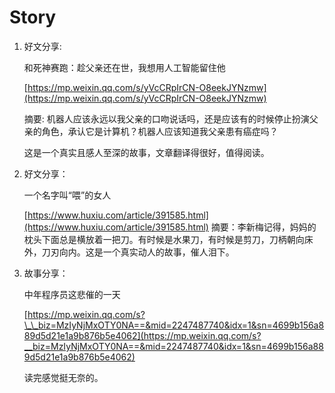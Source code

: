 # Story

1. 好文分享:

   和死神赛跑：趁父亲还在世，我想用人工智能留住他

   [https://mp.weixin.qq.com/s/yVcCRpIrCN-O8eekJYNzmw](https://mp.weixin.qq.com/s/yVcCRpIrCN-O8eekJYNzmw)

   摘要: 机器人应该永远以我父亲的口吻说话吗，还是应该有的时候停止扮演父亲的角色，承认它是计算机？机器人应该知道我父亲患有癌症吗？

   这是一个真实且感人至深的故事，文章翻译得很好，值得阅读。

2. 好文分享：

   一个名字叫“喂”的女人

   [https://www.huxiu.com/article/391585.html](https://www.huxiu.com/article/391585.html) 摘要：李新梅记得，妈妈的枕头下面总是横放着一把刀。有时候是水果刀，有时候是剪刀，刀柄朝向床外，刀刃向内。这是一个真实动人的故事，催人泪下。

3. 故事分享：

   中年程序员这悲催的一天

   [https://mp.weixin.qq.com/s?\_\_biz=MzIyNjMxOTY0NA==&mid=2247487740&idx=1&sn=4699b156a889d5d21e1a9b876b5e4062](https://mp.weixin.qq.com/s?__biz=MzIyNjMxOTY0NA==&mid=2247487740&idx=1&sn=4699b156a889d5d21e1a9b876b5e4062)

   读完感觉挺无奈的。

